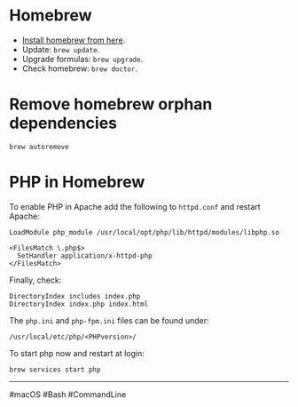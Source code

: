 # Homebrew

- [Install homebrew from here](https://docs.brew.sh/Installation).
- Update: `brew update`.
- Upgrade formulas: `brew upgrade`.
- Check homebrew: `brew doctor`.

# Remove homebrew orphan dependencies

```
brew autoremove
```

# PHP in Homebrew

To enable PHP in Apache add the following to `httpd.conf` and restart Apache:
    
```
LoadModule php_module /usr/local/opt/php/lib/httpd/modules/libphp.so

<FilesMatch \.php$>
  SetHandler application/x-httpd-php
</FilesMatch>
```

Finally, check:

```
DirectoryIndex includes index.php
DirectoryIndex index.php index.html
```

The `php.ini` and `php-fpm.ini` files can be found under:

`/usr/local/etc/php/<PHPversion>/`

To start php now and restart at login:

```
brew services start php
```

---

#macOS #Bash #CommandLine